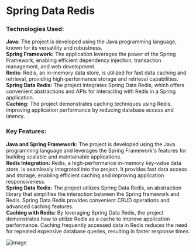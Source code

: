 <h1>Spring Data Redis</h1>
<h3>Technologies Used:</h3>

<b>Java:</b> The project is developed using the Java programming language, known for its versatility and robustness.<br>
<b>Spring Framework:</b> The application leverages the power of the Spring Framework, enabling efficient dependency injection, transaction management, and web development.<br>
<b>Redis:</b> Redis, an in-memory data store, is utilized for fast data caching and retrieval, providing high-performance storage and retrieval capabilities.<br>
<b>Spring Data Redis:</b> The project integrates Spring Data Redis, which offers convenient abstractions and APIs for interacting with Redis in a Spring application.<br>
<b>Caching:</b> The project demonstrates caching techniques using Redis, improving application performance by reducing database access and latency.<br>

<h3>Key Features:</h3>

<lu><b>Java and Spring Framework:</b> The project is developed using the Java programming language and leverages the Spring Framework's features for building scalable and maintainable applications.<br>
<lu><b>Redis Integration:</b> Redis, a high-performance in-memory key-value data store, is seamlessly integrated into the project. It provides fast data access and storage, enabling efficient caching and improving application responsiveness.<br>
<lu><b>Spring Data Redis:</b> The project utilizes Spring Data Redis, an abstraction library that simplifies the interaction between the Spring framework and Redis. Spring Data Redis provides convenient CRUD operations and advanced caching features.<br>
<lu><b>Caching with Redis:</b> By leveraging Spring Data Redis, the project demonstrates how to utilize Redis as a cache to improve application performance. Caching frequently accessed data in Redis reduces the need for repeated expensive database queries, resulting in faster response times.<br>
  
  ![image](https://github.com/goktugcebe/spring-data-redis/assets/114263311/9c03d460-59aa-41c8-94e3-fc8ddcc419dd)

  
